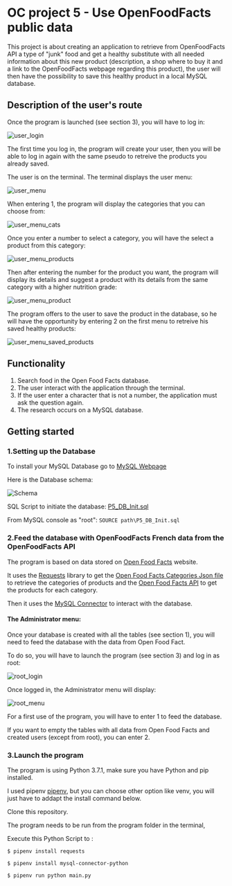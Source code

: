 # OC project 5 - Use OpenFoodFacts public data

This project is about creating an application to retrieve from OpenFoodFacts API a type of "junk" food and get a healthy substitute with all needed information about this new product (description, a shop where to buy it and a link to the OpenFoodFacts webpage regarding this product), the user will then have the possibility to save this healthy product in a local MySQL database.

## Description of the user's route

Once the program is launched (see section 3), you will have to log in:

![user_login](https://github.com/nroutier/OC-P5/blob/master/images/login_user.png?raw=true)

The first time you log in, the program will create your user, then you will be able to log in again with the same pseudo to retreive the products you already saved.

The user is on the terminal. The terminal displays the user menu:

![user_menu](https://github.com/nroutier/OC-P5/blob/master/images/menu_user.png?raw=true)

When entering 1, the program will display the categories that you can choose from:

![user_menu_cats](https://github.com/nroutier/OC-P5/blob/master/images/menu_user_cats.png?raw=true)

Once you enter a number to select a category, you will have the select a product from this category:

![user_menu_products](https://github.com/nroutier/OC-P5/blob/master/images/menu_user_products.png?raw=true)

Then after entering the number for the product you want, the program will display its details and suggest a product with its details from the same category with a higher nutrition grade:

![user_menu_product](https://github.com/nroutier/OC-P5/blob/master/images/menu_user_prod.png?raw=true)

The program offers to the user to save the product in the database, so he will have the opportunity by entering 2 on the first menu to retreive his saved healthy products:

![user_menu_saved_products](https://github.com/nroutier/OC-P5/blob/master/images/menu_user_saved_products.png?raw=true)

## Functionality

1. Search food in the Open Food Facts database.
2. The user interact with the application through the terminal.
3. If the user enter a character that is not a number, the application must ask the question again.
4. The research occurs on a MySQL database.

## Getting started

### 1.Setting up the Database

To install your MySQL Database go to [MySQL Webpage](https://dev.mysql.com/doc/refman/8.0/en/installing.html)

Here is the Database schema: 

![Schema](https://github.com/nroutier/OC-P5/blob/master/images/MPD.png?raw=true)

SQL Script to initiate the database: [P5_DB_Init.sql](https://github.com/nroutier/OC-P5/blob/master/Database/P5_DB_Init.sql)

From MySQL console as "root": `SOURCE path\P5_DB_Init.sql`

### 2.Feed the database with OpenFoodFacts French data from the OpenFoodFacts API

The program is based on data stored on [Open Food Facts](https://fr.openfoodfacts.org/) website.

It uses the [Requests](http://docs.python-requests.org/en/master/) library to get the [Open Food Facts Categories Json file](https://fr.openfoodfacts.org/categories.json) to retrieve the categories of products and the [Open Food Facts API](https://en.wiki.openfoodfacts.org/API/Read/Search) to get the products for each category.

Then it uses the [MySQL Connector](https://dev.mysql.com/doc/connector-python/en/) to interact with the database.

#### The Administrator menu:

Once your database is created with all the tables (see section 1), you will need to feed the database with the data from Open Food Fact.

To do so, you will have to launch the program (see section 3) and log in as root:

![root_login](https://github.com/nroutier/OC-P5/blob/master/images/login_root.png?raw=true)

Once logged in, the Administrator menu will display:

![root_menu](https://github.com/nroutier/OC-P5/blob/master/images/menu_root.png?raw=true)

For a first use of the program, you will have to enter 1 to feed the database.

If you want to empty the tables with all data from Open Food Facts and created users (except from root), you can enter 2.

### 3.Launch the program

The program is using Python 3.7.1, make sure you have Python and pip installed.

I used pipenv [pipenv](https://pipenv.readthedocs.io/en/latest/install/), but you can choose other option like venv,
you will just have to addapt the install command below.

Clone this repository.

The program needs to be run from the program folder in the terminal,

Execute this Python Script to :

`$ pipenv install requests`

`$ pipenv install mysql-connector-python`

`$ pipenv run python main.py`
